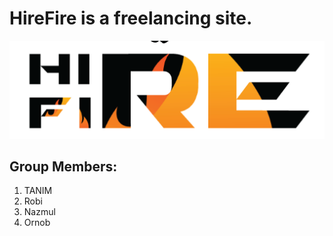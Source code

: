 # HireFire is a freelancing site.
![HireFire](image/logo.png)
## Group Members:
1. TANIM 
2. Robi
3. Nazmul
4. Ornob
